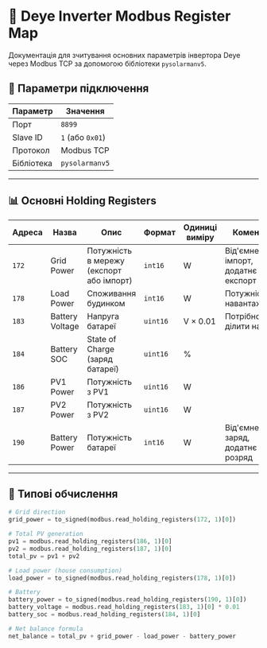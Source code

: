 # 📘 Deye Inverter Modbus Register Map

Документація для зчитування основних параметрів інвертора Deye через Modbus TCP за допомогою бібліотеки `pysolarmanv5`.

## 🔧 Параметри підключення

| Параметр     | Значення               |
|--------------|------------------------|
| Порт         | `8899`                 |
| Slave ID     | `1` (або `0x01`)       |
| Протокол     | Modbus TCP             |
| Бібліотека   | `pysolarmanv5`         |

---

## 📊 Основні Holding Registers

| Адреса | Назва              | Опис                                      | Формат      | Одиниці виміру      | Коментар                                |
|--------|--------------------|-------------------------------------------|-------------|----------------------|------------------------------------------|
| `172`  | Grid Power         | Потужність в мережу (експорт або імпорт)  | `int16`     | W                    | Від'ємне = імпорт, додатнє = експорт     |
| `178`  | Load Power         | Споживання будинком                       | `int16`     | W                    | Потужність навантаження                 |
| `183`  | Battery Voltage    | Напруга батареї                           | `uint16`    | V × 0.01             | Потрібно ділити на 100                  |
| `184`  | Battery SOC        | State of Charge (заряд батареї)           | `uint16`    | %                    |                                          |
| `186`  | PV1 Power          | Потужність з PV1                          | `uint16`    | W                    |                                          |
| `187`  | PV2 Power          | Потужність з PV2                          | `uint16`    | W                    |                                          |
| `190`  | Battery Power      | Потужність батареї                        | `int16`     | W                    | Від'ємне = заряд, додатнє = розряд      |

---

## 🔁 Типові обчислення

```python
# Grid direction
grid_power = to_signed(modbus.read_holding_registers(172, 1)[0])

# Total PV generation
pv1 = modbus.read_holding_registers(186, 1)[0]
pv2 = modbus.read_holding_registers(187, 1)[0]
total_pv = pv1 + pv2

# Load power (house consumption)
load_power = to_signed(modbus.read_holding_registers(178, 1)[0])

# Battery
battery_power = to_signed(modbus.read_holding_registers(190, 1)[0])
battery_voltage = modbus.read_holding_registers(183, 1)[0] * 0.01
battery_soc = modbus.read_holding_registers(184, 1)[0]

# Net balance formula
net_balance = total_pv + grid_power - load_power - battery_power
